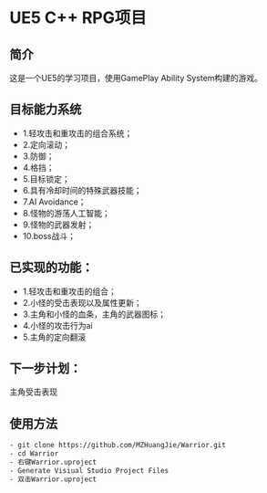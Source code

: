 # UE5 C++ RPG项目

## 简介
这是一个UE5的学习项目，使用GamePlay Ability System构建的游戏。

## 目标能力系统
- 1.轻攻击和重攻击的组合系统；
- 2.定向滚动；
- 3.防御；
- 4.格挡；
- 5.目标锁定；
- 6.具有冷却时间的特殊武器技能；
- 7.AI Avoidance；
- 8.怪物的游荡人工智能；
- 9.怪物的武器发射；
- 10.boss战斗；

## 已实现的功能：
- 1.轻攻击和重攻击的组合；
- 2.小怪的受击表现以及属性更新；
- 3.主角和小怪的血条，主角的武器图标；
- 4.小怪的攻击行为ai
- 5.主角的定向翻滚

## 下一步计划：
主角受击表现

## 使用方法
```bash
- git clone https://github.com/MZHuangJie/Warrior.git
- cd Warrior
- 右键Warrior.uproject
- Generate Visiual Studio Project Files
- 双击Warrior.uproject
